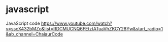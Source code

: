 # javascript
JavaScript code 
https://www.youtube.com/watch?v=sscX432bMZo&list=RDCMUCNQ6FEtztATuaVhZKCY28Yw&start_radio=1&ab_channel=ChaiaurCode
